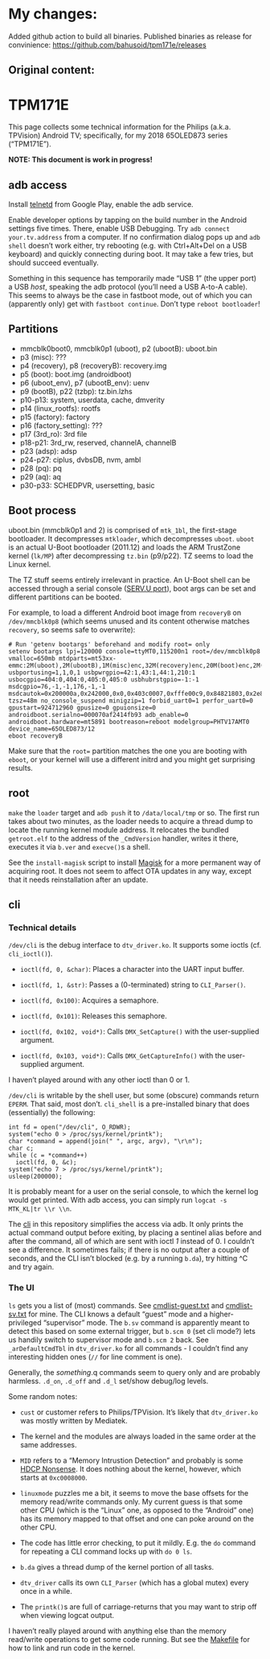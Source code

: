 # My changes:

Added github action to build all binaries. Published binaries as release for convinience: https://github.com/bahusoid/tpm171e/releases

## Original content:

# TPM171E

This page collects some technical information for the Philips (a.k.a. TPVision)
Android TV; specifically, for my 2018 65OLED873 series (“TPM171E”).

**NOTE: This document is work in progress!**

## adb access

Install [telnetd](https://play.google.com/store/apps/details?id=com.waxrain.telnetd) from
Google Play, enable the adb service.

Enable developer options by tapping on the build number in the Android settings five times.
There, enable USB Debugging. Try `adb connect your.tv.address` from a computer. If no
confirmation dialog pops up and `adb shell` doesn’t work either, try rebooting (e.g. with
Ctrl+Alt+Del on a USB keyboard) and quickly connecting during boot. It may take a few tries,
but should succeed eventually.

Something in this sequence has temporarily made “USB 1” (the upper port) a USB *host*,
speaking the adb protocol (you’ll need a USB A-to-A cable). This seems to always be the
case in fastboot mode, out of which you can (apparently only) get with `fastboot continue`.
Don’t type `reboot bootloader`!

## Partitions

* mmcblk0boot0, mmcblk0p1 (uboot), p2 (ubootB): uboot.bin
* p3 (misc): ???
* p4 (recovery), p8 (recoveryB): recovery.img
* p5 (boot): boot.img (androidboot)
* p6 (uboot\_env), p7 (ubootB\_env): uenv
* p9 (bootB), p22 (tzbp): tz.bin.lzhs
* p10-p13: system, userdata, cache, dmverity
* p14 (linux\_rootfs): rootfs
* p15 (factory): factory
* p16 (factory\_setting): ???
* p17 (3rd\_ro): 3rd file
* p18-p21: 3rd\_rw, reserved, channelA, channelB
* p23 (adsp): adsp
* p24-p27: ciplus, dvbsDB, nvm, ambl
* p28 (pq): pq
* p29 (aq): aq
* p30-p33: SCHEDPVR, usersetting, basic

## Boot process

uboot.bin (mmcblk0p1 and 2) is comprised of `mtk_1bl`, the first-stage
bootloader. It decompresses `mtkloader`, which decompresses `uboot`. `uboot` is
an actual U-Boot bootloader (2011.12) and loads the ARM TrustZone kernel
(`lk/MP`) after decompressing `tz.bin` (p9/p22). TZ seems to load the
Linux kernel.

The TZ stuff seems entirely irrelevant in practice. An U-Boot shell can be
accessed through a serial console ([SERV.U
port](https://forum.xda-developers.com/android-tv/philips-sony-tcl-android-tv/philips-android-tv-t2935545/page35)),
boot args can be set and different partitions can be booted.

For example, to load a different Android boot image from `recoveryB` on `/dev/mmcblk0p8`
(which seems unused and its content otherwise matches `recovery`, so seems safe to
overwrite):

```
# Run 'getenv bootargs' beforehand and modify root= only
setenv bootargs lpj=120000 console=ttyMT0,115200n1 root=/dev/mmcblk0p8 vmalloc=650mb mtdparts=mt53xx-emmc:2M(uboot),2M(ubootB),1M(misc)enc,32M(recovery)enc,20M(boot)enc,2M(uboot_env)enc,2M(ubootB_env)enc,32M(recoveryB)enc,20M(bootB)enc,2048M(system),10288M(userdata),1200M(cache),1M(dmverity),61M(linux_rootfs),20M(factory),10M(factory_setting),128M(3rd_ro)enc,64M(3rd_rw)enc,1M(reserved),1M(channelA),1M(channelB),1M(tzbp)enc,4M(adsp),1M(ciplus),1M(dvbsDB),2M(nvm),1M(ambl),20M(pq),5M(aq),1M(SCHEDPVR),720M(usersetting),1M(basic) usbportusing=1,1,0,1 usbpwrgpio=42:1,43:1,44:1,210:1 usbocgpio=404:0,404:0,405:0,405:0 usbhubrstgpio=-1:-1 msdcgpio=76,-1,-1,176,-1,-1 msdcautok=0x200000a,0x242000,0x0,0x403c0007,0xfffe00c9,0x84821803,0x2e889f2,0x1030204,0x3030303,0x0,0x0,0x1201d,0x0,0x0,0x0,0x0,0x0 tzsz=48m no_console_suspend minigzip=1 forbid_uart0=1 perfor_uart0=0 gpustart=924712960 gpusize=0 gpuionsize=0 androidboot.serialno=000070af2414fb93 adb_enable=0 androidboot.hardware=mt5891 bootreason=reboot modelgroup=PHTV17AMT0 device_name=65OLED873/12
eboot recoveryB
```

Make sure that the `root=` partition matches the one you are booting with `eboot`, or your
kernel will use a different initrd and you might get surprising results.

## root

`make` the `loader` target and `adb push` it to `/data/local/tmp` or so. The first run
takes about two minutes, as the loader needs to acquire a thread dump to locate the
running kernel module address. It relocates the bundled `getroot.elf` to the address
of the `_CmdVersion` handler, writes it there, executes it via `b.ver` and `execve()`s
a shell.

See the `install-magisk` script to install [Magisk](https://github.com/topjohnwu/Magisk)
for a more permanent way of acquiring root. It does not seem to affect OTA updates in
any way, except that it needs reinstallation after an update.

## cli

### Technical details

`/dev/cli` is the debug interface to `dtv_driver.ko`. It supports some ioctls
(cf. `cli_ioctl()`).

* `ioctl(fd, 0, &char)`: Places a character into the UART input buffer.

* `ioctl(fd, 1, &str)`: Passes a (0-terminated) string to `CLI_Parser()`.

* `ioctl(fd, 0x100)`: Acquires a semaphore.

* `ioctl(fd, 0x101)`: Releases this semaphore.

* `ioctl(fd, 0x102, void*)`: Calls `DMX_SetCapture()` with the user-supplied argument.

* `ioctl(fd, 0x103, void*)`: Calls `DMX_GetCaptureInfo()` with the user-supplied argument.

I haven’t played around with any other ioctl than 0 or 1.

`/dev/cli` is writable by the shell user, but some (obscure) commands return `EPERM`. That
said, most don’t. `cli_shell` is a pre-installed binary that does (essentially) the following:

```
int fd = open("/dev/cli", O_RDWR);
system("echo 0 > /proc/sys/kernel/printk");
char *command = append(join(" ", argc, argv), "\r\n");
char c;
while (c = *command++)
  ioctl(fd, 0, &c);
system("echo 7 > /proc/sys/kernel/printk");
usleep(200000);
```

It is probably meant for a user on the serial console, to which the kernel log would
get printed. With adb access, you can simply run `logcat -s MTK_KL|tr \\r \\n`.

The [cli](cli.go) in this repository simplifies the access via adb. It only prints the
actual command output before exiting, by placing a sentinel alias before and after
the command, all of which are sent with ioctl _1_ instead of 0. I couldn’t see a
difference. It sometimes fails; if there is no output after a couple of seconds, and
the CLI isn’t blocked (e.g. by a running `b.da`), try hitting ^C and try again.

### The UI

`ls` gets you a list of (most) commands. See
[cmdlist-guest.txt](cmdlist-guest.txt) and [cmdlist-sv.txt](cmdlist-sv.txt) for
mine. The CLI knows a default “guest” mode and a higher-privileged “supervisor” mode.
The `b.sv` command is apparently meant to detect this based on some external
trigger, but `b.scm 0` (set cli mode?) lets us handily switch to supervisor mode
and `b.scm 2` back. See `_arDefaultCmdTbl` in `dtv_driver.ko` for all commands -
I couldn’t find any interesting hidden ones (`//` for line comment is one).

Generally, the _something_.q commands seem to query only and are probably harmless.
`.d_on`, `.d_off` and `.d_l` set/show debug/log levels.

Some random notes:

* `cust` or customer refers to Philips/TPVision. It’s likely that `dtv_driver.ko`
   was mostly written by Mediatek.

* The kernel and the modules are always loaded in the same order at the same addresses.

* `MID` refers to a “Memory Intrustion Detection” and probably is some [HDCP
   Nonsense](https://www.cs.auckland.ac.nz/~pgut001/pubs/vista_cost.html). It does
   nothing about the kernel, however, which starts at `0xc0008000`.

* `linuxmode` puzzles me a bit, it seems to move the base offsets for the memory
   read/write commands only. My current guess is that some other CPU (which is
   the “Linux” one, as opposed to the “Android” one) has its memory mapped to
   that offset and one can poke around on the other CPU.

*  The code has little error checking, to put it mildly. E.g. the `do` command
   for repeating a CLI command locks up with `do 0 ls`.

* `b.da` gives a thread dump of the kernel portion of all tasks.

* `dtv_driver` calls its own `CLI_Parser` (which has a global mutex) every once
   in a while.

*  The `printk()`s are full of carriage-returns that you may want to strip
   off when viewing logcat output.

I haven’t really played around with anything else than the memory read/write
operations to get some code running. But see the [Makefile](Makefile) for how to
link and run code in the kernel.

